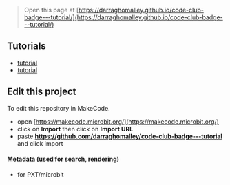 
> Open this page at [https://darraghomalley.github.io/code-club-badge---tutorial/](https://darraghomalley.github.io/code-club-badge---tutorial/)

## Tutorials
* [tutorial](/code-club-badge---tutorial/tutorial)
* [tutorial](/code-club-badge---tutorial/tutorial2)


## Edit this project

To edit this repository in MakeCode.

* open [https://makecode.microbit.org/](https://makecode.microbit.org/)
* click on **Import** then click on **Import URL**
* paste **https://github.com/darraghomalley/code-club-badge---tutorial** and click import

#### Metadata (used for search, rendering)

* for PXT/microbit
<script src="https://makecode.com/gh-pages-embed.js"></script><script>makeCodeRender("{{ site.makecode.home_url }}", "{{ site.github.owner_name }}/{{ site.github.repository_name }}");</script>
